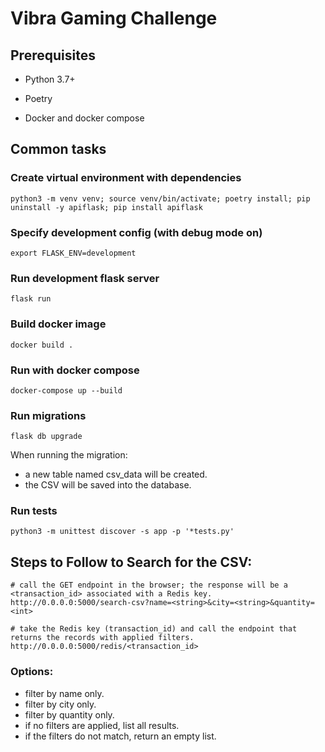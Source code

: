 # Vibra Gaming Challenge

## Prerequisites

- Python 3.7+

- Poetry

- Docker and docker compose

## Common tasks

### Create virtual environment with dependencies

    python3 -m venv venv; source venv/bin/activate; poetry install; pip uninstall -y apiflask; pip install apiflask

### Specify development config (with debug mode on)

    export FLASK_ENV=development

### Run development flask server

    flask run

### Build docker image

    docker build .

### Run with docker compose

    docker-compose up --build

### Run migrations
    flask db upgrade

When running the migration:
- a new table named csv_data will be created.
- the CSV will be saved into the database.

### Run tests

    python3 -m unittest discover -s app -p '*tests.py'

## Steps to Follow to Search for the CSV:
    # call the GET endpoint in the browser; the response will be a <transaction_id> associated with a Redis key.
    http://0.0.0.0:5000/search-csv?name=<string>&city=<string>&quantity=<int>

    # take the Redis key (transaction_id) and call the endpoint that returns the records with applied filters.
    http://0.0.0.0:5000/redis/<transaction_id>

### Options:
- filter by name only.
- filter by city only.
- filter by quantity only.
- if no filters are applied, list all results.
- if the filters do not match, return an empty list.

